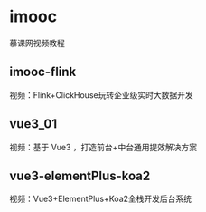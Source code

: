 # imooc

慕课网视频教程

## imooc-flink

视频：Flink+ClickHouse玩转企业级实时大数据开发

## vue3_01

视频：基于 Vue3 ，打造前台+中台通用提效解决方案

## vue3-elementPlus-koa2

视频：Vue3+ElementPlus+Koa2全栈开发后台系统